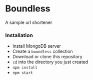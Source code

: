 # Boundless
A sample url shortener

### Installation
*   Install MongoDB server
*   Create a `boundless` collection
*   Download or clone this repository
*   `cd` into the directory you just created
*   `npm install`
*   `npm start`